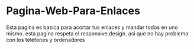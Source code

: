 # Pagina-Web-Para-Enlaces
Esta pagina es basica para acortar tus enlaces y mandar todos en uno mismo. esta pagina respeta el responsive design. asi que no hay problema con los telefonos y ordenadores
